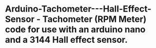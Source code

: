 # Arduino-Tachometer---Hall-Effect-Sensor - Tachometer (RPM Meter) code for use with an arduino nano and a 3144 Hall effect sensor.
